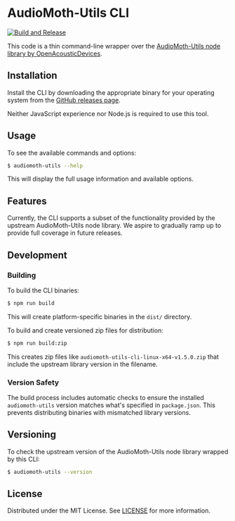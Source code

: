 # AudioMoth-Utils CLI

[![Build and Release](https://github.com/ConservationMetrics/audiomoth-utils-cli/actions/workflows/build-and-release.yml/badge.svg)](https://github.com/ConservationMetrics/audiomoth-utils-cli/actions/workflows/build-and-release.yml)

This code is a thin command-line wrapper over the [AudioMoth-Utils node library by OpenAcousticDevices](https://github.com/OpenAcousticDevices/AudioMoth-Utils).

## Installation

Install the CLI by downloading the appropriate binary for your operating system from the [GitHub releases page](https://github.com/ConservationMetrics/audiomoth-utils-cli/releases).

Neither JavaScript experience nor Node.js is required to use this tool.

## Usage

To see the available commands and options:

```bash
$ audiomoth-utils --help
```

This will display the full usage information and available options.

## Features

Currently, the CLI supports a subset of the functionality provided by the upstream AudioMoth-Utils node library.
We aspire to gradually ramp up to provide full coverage in future releases.

## Development

### Building

To build the CLI binaries:

```bash
$ npm run build
```

This will create platform-specific binaries in the `dist/` directory.

To build and create versioned zip files for distribution:

```bash
$ npm run build:zip
```

This creates zip files like `audiomoth-utils-cli-linux-x64-v1.5.0.zip` that include the upstream library version in the filename.

### Version Safety

The build process includes automatic checks to ensure the installed `audiomoth-utils` version matches what's specified in `package.json`. This prevents distributing binaries with mismatched library versions.

## Versioning

To check the upstream version of the AudioMoth-Utils node library wrapped by this CLI:

```bash
$ audiomoth-utils --version
```


## License

Distributed under the MIT License. See [LICENSE](LICENSE) for more information.
